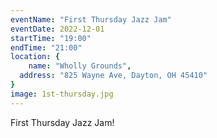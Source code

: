 ```yaml
---
eventName: "First Thursday Jazz Jam"
eventDate: 2022-12-01
startTime: "19:00"
endTime: "21:00"
location: {
	name: "Wholly Grounds",
  address: "825 Wayne Ave, Dayton, OH 45410"
}
image: 1st-thursday.jpg
---
```


First Thursday Jazz Jam!
